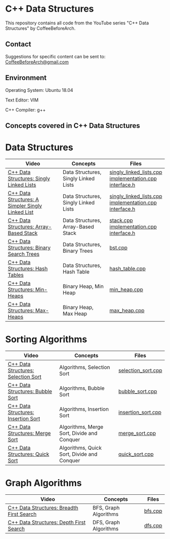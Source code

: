 # C++ Data Structures
This repository contains all code from the YouTube series "C++ Data Structures" by CoffeeBeforeArch.

## Contact

Suggestions for specific content can be sent to: CoffeeBeforeArch@gmail.com


## Environment 
Operating System: Ubuntu 18.04

Text Editor: VIM

C++ Compiler: g++


## Concepts covered in C++ Data Structures
# Data Structures
| Video | Concepts | Files |
| ----- | -------- | ----- |
| <a href=https://youtu.be/1M09LW-1rHY>C++ Data Structures: Singly Linked Lists</a> | Data Structures, Singly Linked Lists | <a href=https://github.com/CoffeeBeforeArch/cpp_data_structures/tree/master/data_structures/singly_linked_lists/robust_sll/singly_linked_lists.cpp>singly_linked_lists.cpp</a><br><a href=https://github.com/CoffeeBeforeArch/cpp_data_structures/tree/master/data_structures/singly_linked_lists/robust_sll/implementation.cpp>implementation.cpp</a><br><a href=https://github.com/CoffeeBeforeArch/cpp_data_structures/tree/master/data_structures/singly_linked_lists/robust_sll/interface.h>interface.h</a> |
| <a href=https://youtu.be/Ym8xs5NTSBs>C++ Data Structures: A Simpler Singly Linked List</a> | Data Structures, Singly Linked Lists | <a href=https://github.com/CoffeeBeforeArch/cpp_data_structures/tree/master/data_structures/singly_linked_lists/simple_sll/singly_linked_lists.cpp>singly_linked_lists.cpp</a><br><a href=https://github.com/CoffeeBeforeArch/cpp_data_structures/tree/master/data_structures/singly_linked_lists/simple_sll/implementation.cpp>implementation.cpp</a><br><a href=https://github.com/CoffeeBeforeArch/cpp_data_structures/tree/master/data_structures/singly_linked_lists/simple_sll/interface.h>interface.h</a> |
| <a href=https://youtu.be/03DKZ6L619I>C++ Data Structures: Array-Based Stack</a> | Data Structures, Array-Based Stack | <a href=https://github.com/CoffeeBeforeArch/cpp_data_structures/tree/master/data_structures/stacks/simple_stack/stack.cpp>stack.cpp</a><br><a href=https://github.com/CoffeeBeforeArch/cpp_data_structures/tree/master/data_structures/stack/simple_stack/implementation.cpp>implementation.cpp</a><br><a href=https://github.com/CoffeeBeforeArch/cpp_data_structures/tree/master/data_structures/stack/simple_stack/interface.h>interface.h</a> |
| <a href=https://youtu.be/RcZTAKgClAk>C++ Data Structures: Binary Search Trees</a> | Data Structures, Binary Trees | <a href=https://github.com/CoffeeBeforeArch/cpp_data_structures/blob/master/data_structures/binary_search_tree/bst/bst.cpp>bst.cpp</a> |
| <a href=https://youtu.be/T1TmxqA5k5o>C++ Data Structures: Hash Tables</a> | Data Structures, Hash Table | <a href=https://github.com/CoffeeBeforeArch/cpp_data_structures/blob/master/data_structures/hash_table/hash_table.cpp>hash_table.cpp</a> |
| <a href=https://youtu.be/UTrr0B4ny9s>C++ Data Structures: Min-Heaps</a> | Binary Heap, Min Heap | <a href=https://github.com/CoffeeBeforeArch/cpp_data_structures/blob/master/data_structures/heaps/min_heap/min_heap.cpp>min_heap.cpp</a> |
| <a href=https://youtu.be/h0kCwNr7iNw>C++ Data Structures: Max-Heaps</a> | Binary Heap, Max Heap | <a href=https://github.com/CoffeeBeforeArch/cpp_data_structures/blob/master/data_structures/heaps/max_heap/max_heap.cpp>max_heap.cpp</a> |

# Sorting Algorithms
| Video | Concepts | Files |
| ----- | -------- | ----- |
| <a href=https://youtu.be/35Iawo6DLuU>C++ Data Structures: Selection Sort</a> | Algorithms, Selection Sort | <a href=https://github.com/CoffeeBeforeArch/cpp_data_structures/tree/master/algorithms/selection_sort/selection_sort.cpp>selection_sort.cpp</a> |
| <a href=https://youtu.be/FT0cYX6Nals>C++ Data Structures: Bubble Sort</a> | Algorithms, Bubble Sort | <a href=https://github.com/CoffeeBeforeArch/cpp_data_structures/tree/master/algorithms/bubble_sort/bubble_sort.cpp>bubble_sort.cpp</a> |
| <a href=https://youtu.be/t-PEBGkbojw>C++ Data Structures: Insertion Sort</a> | Algorithms, Insertion Sort | <a href=https://github.com/CoffeeBeforeArch/cpp_data_structures/tree/master/algorithms/insertion_sort/insertion_sort.cpp>insertion_sort.cpp</a> |
| <a href=https://youtu.be/302ALqsQc24>C++ Data Structures: Merge Sort</a> | Algorithms, Merge Sort, Divide and Conquer | <a href=https://github.com/CoffeeBeforeArch/cpp_data_structures/blob/master/algorithms/merge_sort/merge_sort.cpp>merge_sort.cpp</a> |
| <a href=https://youtu.be/uOd-OcJVHa0>C++ Data Structures: Quick Sort</a> | Algorithms, Quick Sort, Divide and Conquer | <a href=https://github.com/CoffeeBeforeArch/cpp_data_structures/blob/master/algorithms/sorting_algorithms/quick_sort/quick_sort.cpp>quick_sort.cpp</a> |

# Graph Algorithms
| Video | Concepts | Files |
| ----- | -------- | ----- |
| <a href=https://youtu.be/v78tWnjklio>C++ Data Structures: Breadth First Search</a> | BFS, Graph Algorithms | <a href=https://github.com/CoffeeBeforeArch/cpp_data_structures/tree/master/algorithms/graph_algorithms/bfs/bfs.cpp>bfs.cpp</a> |
| <a href=https://youtu.be/mQZjx31C6aA>C++ Data Structures: Depth First Search</a> | DFS, Graph Algorithms | <a href=https://github.com/CoffeeBeforeArch/cpp_data_structures/tree/master/algorithms/graph_algorithms/dfs/dfs.cpp>dfs.cpp</a> |

